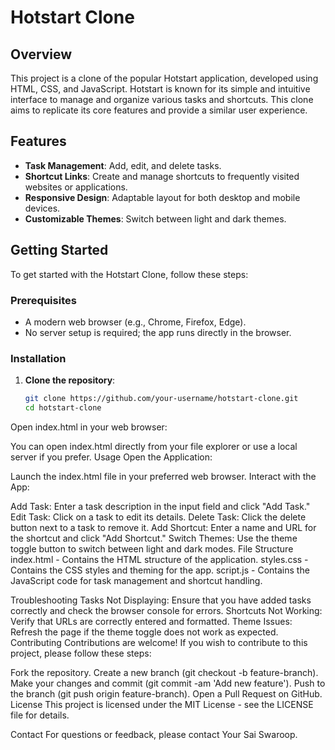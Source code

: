 # Hotstart Clone

## Overview

This project is a clone of the popular Hotstart application, developed using HTML, CSS, and JavaScript. Hotstart is known for its simple and intuitive interface to manage and organize various tasks and shortcuts. This clone aims to replicate its core features and provide a similar user experience.

## Features

- **Task Management**: Add, edit, and delete tasks.
- **Shortcut Links**: Create and manage shortcuts to frequently visited websites or applications.
- **Responsive Design**: Adaptable layout for both desktop and mobile devices.
- **Customizable Themes**: Switch between light and dark themes.

## Getting Started

To get started with the Hotstart Clone, follow these steps:

### Prerequisites

- A modern web browser (e.g., Chrome, Firefox, Edge).
- No server setup is required; the app runs directly in the browser.

### Installation

1. **Clone the repository**:

   ```bash
   git clone https://github.com/your-username/hotstart-clone.git
   cd hotstart-clone
Open index.html in your web browser:

You can open index.html directly from your file explorer or use a local server if you prefer.
Usage
Open the Application:

Launch the index.html file in your preferred web browser.
Interact with the App:

Add Task: Enter a task description in the input field and click "Add Task."
Edit Task: Click on a task to edit its details.
Delete Task: Click the delete button next to a task to remove it.
Add Shortcut: Enter a name and URL for the shortcut and click "Add Shortcut."
Switch Themes: Use the theme toggle button to switch between light and dark modes.
File Structure
index.html - Contains the HTML structure of the application.
styles.css - Contains the CSS styles and theming for the app.
script.js - Contains the JavaScript code for task management and shortcut handling.



Troubleshooting
Tasks Not Displaying: Ensure that you have added tasks correctly and check the browser console for errors.
Shortcuts Not Working: Verify that URLs are correctly entered and formatted.
Theme Issues: Refresh the page if the theme toggle does not work as expected.
Contributing
Contributions are welcome! If you wish to contribute to this project, please follow these steps:

Fork the repository.
Create a new branch (git checkout -b feature-branch).
Make your changes and commit (git commit -am 'Add new feature').
Push to the branch (git push origin feature-branch).
Open a Pull Request on GitHub.
License
This project is licensed under the MIT License - see the LICENSE file for details.

Contact
For questions or feedback, please contact Your Sai Swaroop.
